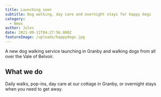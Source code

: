 ```yaml
---
title: Launching soon
subtitle: Dog walking, day care and overnight stays for happy dogs
category:
  - News
author: Jules
date: 2021-09-11T04:27:56.800Z
featureImage: /uploads/happydogs.jpg
---
```

A new dog walking service launching in Granby and walking dogs from all over the Vale of Belvoir.

## What we do

Daily walks, pop-ins, day care at our cottage in Granby, or overnight stays when you need to get away.
